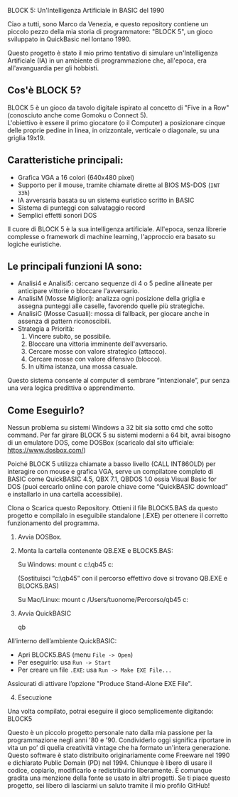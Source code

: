 ﻿BLOCK 5: Un'Intelligenza Artificiale in BASIC del 1990

Ciao a tutti, sono Marco da Venezia, e questo repository contiene un piccolo pezzo della mia storia di programmatore: "BLOCK 5", un gioco sviluppato in QuickBasic nel lontano 1990.

Questo progetto è stato il mio primo tentativo di simulare un'Intelligenza Artificiale (IA) in un ambiente di programmazione che, all'epoca, era all'avanguardia per gli hobbisti.

Cos'è BLOCK 5?
--------------
BLOCK 5 è un gioco da tavolo digitale ispirato al concetto di "Five in a Row" (conosciuto anche come Gomoku o Connect 5).  
L'obiettivo è essere il primo giocatore (o il Computer) a posizionare cinque delle proprie pedine in linea, in orizzontale, verticale o diagonale, su una griglia 19x19.

Caratteristiche principali:
---------------------------
- Grafica VGA a 16 colori (640x480 pixel)
- Supporto per il mouse, tramite chiamate dirette al BIOS MS-DOS (`INT 33h`)
- IA avversaria basata su un sistema euristico scritto in BASIC
- Sistema di punteggi con salvataggio record
- Semplici effetti sonori DOS

Il cuore di BLOCK 5 è la sua intelligenza artificiale. All'epoca, senza librerie complesse o framework di machine learning, l'approccio era basato su logiche euristiche.

Le principali funzioni IA sono:
-------------------------------
- Analisi4 e Analisi5: cercano sequenze di 4 o 5 pedine allineate per anticipare vittorie o bloccare l'avversario.
- AnalisiM (Mosse Migliori): analizza ogni posizione della griglia e assegna punteggi alle caselle, favorendo quelle più strategiche.
- AnalisiC (Mosse Casuali): mossa di fallback, per giocare anche in assenza di pattern riconoscibili.
- Strategia a Priorità:
    1. Vincere subito, se possibile.
    2. Bloccare una vittoria imminente dell'avversario.
    3. Cercare mosse con valore strategico (attacco).
    4. Cercare mosse con valore difensivo (blocco).
    5. In ultima istanza, una mossa casuale.

Questo sistema consente al computer di sembrare “intenzionale”, pur senza una vera logica predittiva o apprendimento.

Come Eseguirlo?
---------------
Nessun problema su sistemi Windows a 32 bit sia sotto cmd che sotto command.
Per far girare BLOCK 5 su sistemi moderni a 64 bit, avrai bisogno di un emulatore DOS, come DOSBox (scaricalo dal sito ufficiale: https://www.dosbox.com/)

Poiché BLOCK 5 utilizza chiamate a basso livello (CALL INT86OLD) per interagire con mouse e grafica VGA, serve un compilatore completo di BASIC come QuickBASIC 4.5, QBX 7.1, QBDOS 1.0 ossia Visual Basic for DOS (puoi cercarlo online con parole chiave come “QuickBASIC download” e installarlo in una cartella accessibile).

Clona o Scarica questo Repository. Ottieni il file BLOCK5.BAS da questo progetto e compilalo in eseguibile standalone (.EXE) per ottenere il corretto funzionamento del programma.

1. Avvia DOSBox.
2. Monta la cartella contenente QB.EXE e BLOCK5.BAS:
   
   Su Windows:
      mount c c:\qb45
      c:

      (Sostituisci “c:\qb45” con il percorso effettivo dove si
       trovano QB.EXE e BLOCK5.BAS)

   Su Mac/Linux:
      mount c /Users/tuonome/Percorso/qb45
      c:


3. Avvia QuickBASIC

   qb


All’interno dell’ambiente QuickBASIC:

- Apri BLOCK5.BAS (menu `File -> Open`)
- Per eseguirlo: usa `Run -> Start`
- Per creare un file `.EXE`: usa `Run -> Make EXE File...`

Assicurati di attivare l’opzione "Produce Stand-Alone EXE File".

4. Esecuzione

Una volta compilato, potrai eseguire il gioco semplicemente digitando: BLOCK5


Questo è un piccolo progetto personale nato dalla mia passione per la programmazione negli anni '80 e '90.
Condividerlo oggi significa riportare in vita un po’ di quella creatività vintage che ha formato un'intera generazione.
Questo software è stato distribuito originariamente come Freeware nel 1990 e dichiarato Public Domain (PD) nel 1994. Chiunque è libero di usare il codice, copiarlo, modificarlo e redistribuirlo liberamente. È comunque gradita una menzione della fonte se usato in altri progetti. Se ti piace questo progetto, sei libero di lasciarmi un saluto tramite il mio profilo GitHub! 
